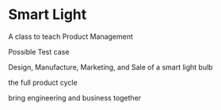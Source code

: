 # Smart Light

A class to teach Product Management

Possible Test case

Design, Manufacture, Marketing, and Sale of a smart light bulb

the full product cycle

bring engineering and business together
